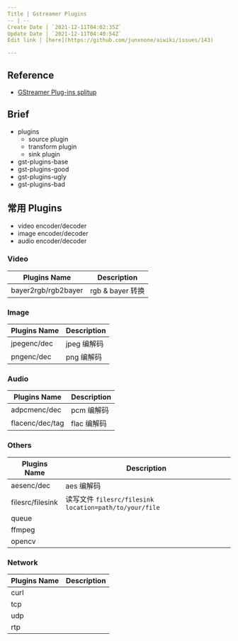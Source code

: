 ```yaml
---
Title | Gstreamer Plugins
-- | --
Create Date | `2021-12-11T04:02:35Z`
Update Date | `2021-12-11T04:40:54Z`
Edit link | [here](https://github.com/junxnone/aiwiki/issues/143)

---
```

## Reference
- [GStreamer Plug-ins splitup](https://gstreamer.freedesktop.org/documentation/additional/splitup.html#)


## Brief
- plugins
  - source plugin
  - transform plugin
  - sink plugin
- gst-plugins-base
- gst-plugins-good
- gst-plugins-ugly
- gst-plugins-bad

## 常用 Plugins
- video encoder/decoder
- image encoder/decoder
- audio encoder/decoder

### Video

Plugins Name | Description
-- | --
bayer2rgb/rgb2bayer | rgb & bayer 转换



### Image

Plugins Name | Description
-- | --
jpegenc/dec | jpeg 编解码
pngenc/dec | png 编解码


### Audio

Plugins Name | Description
-- | --
adpcmenc/dec | pcm 编解码
flacenc/dec/tag | flac 编解码


### Others

Plugins Name | Description
-- | --
aesenc/dec | aes 编解码
filesrc/filesink | 读写文件 `filesrc/filesink location=path/to/your/file`
queue |
ffmpeg | 
opencv | 

### Network

Plugins Name | Description
-- | --
curl |
tcp |
udp | 
rtp |


